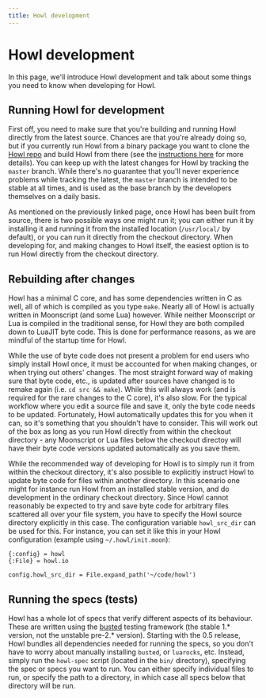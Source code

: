 ```yaml
---
title: Howl development
---
```


# Howl development

In this page, we'll introduce Howl development and talk about some things you
need to know when developing for Howl.

## Running Howl for development

First off, you need to make sure that you're building and running Howl directly
from the latest source. Chances are that you're already doing so, but if you
currently run Howl from a binary package you want to clone the [Howl
repo](https://github.com/howl-editor/howl/) and build Howl from there (see the
[instructions here](/getit.html#building-howl-from-source) for more details).
You can keep up with the latest changes for Howl by tracking the `master`
branch. While there's no guarantee that you'll never experience problems while
tracking the latest, the `master` branch is intended to be stable at all times,
and is used as the base branch by the developers themselves on a daily basis.

As mentioned on the previously linked page, once Howl has been built from
source, there is two possible ways one might run it; you can either run it by
installing it and running it from the installed location (`/usr/local/` by
default), or you can run it directly from the checkout directory. When
developing for, and making changes to Howl itself, the easiest option is to run
Howl directly from the checkout directory.

## Rebuilding after changes

Howl has a minimal C core, and has some dependencies written in C as well, all
of which is compiled as you type `make`. Nearly all of Howl is actually written
in Moonscript (and some Lua) however. While neither Moonscript or Lua is
compiled in the traditional sense, for Howl they are both compiled down to
LuaJIT byte code. This is done for performance reasons, as we are mindful of the
startup time for Howl.

While the use of byte code does not present a problem for end users who simply
install Howl once, it must be accounted for when making changes, or when trying
out others' changes. The most straight forward way of making sure that byte
code, etc., is updated after sources have changed is to remake again (i.e. `cd
src && make`). While this will always work (and is required for the rare changes
to the C core), it's also slow. For the typical workflow where you edit a source
file and save it, only the byte code needs to be updated. Fortunately, Howl
automatically updates this for you when it can, so it's something that you
shouldn't have to consider. This will work out of the box as long as you run
Howl directly from within the checkout directory - any Moonscript or Lua files
below the checkout directoy will have their byte code versions updated
automatically as you save them.

While the recommended way of developing for Howl is to simply run it from within
the checkout directory, it's also possible to explicitly instruct Howl to update
byte code for files within another directory. In this scenario one might for
instance run Howl from an installed stable version, and do development in the
ordinary checkout directory. Since Howl cannot reasonably be expected to try and
save byte code for arbitrary files scattered all over your file system, you have
to specify the Howl source directory explicitly in this case. The configuration
variable `howl_src_dir` can be used for this. For instance, you can set it like
this in your Howl configuration (example using `~/.howl/init.moon`):

```moonscript
{:config} = howl
{:File} = howl.io

config.howl_src_dir = File.expand_path('~/code/howl')
```

## Running the specs (tests)

Howl has a whole lot of specs that verify different aspects of its behaviour.
These are written using the [busted](http://olivinelabs.com/busted/) testing
framework (the stable 1.* version, not the unstable pre-2.* version). Starting
with the 0.5 release, Howl bundles all dependencies needed for running the
specs, so you don't have to worry about manually installing `busted`, or
`luarocks`, etc. Instead, simply run the `howl-spec` script (located in the
`bin/` directory), specifying the spec or specs you want to run. You can either
specify individual files to run, or specify the path to a directory, in which
case all specs below that directory will be run.

